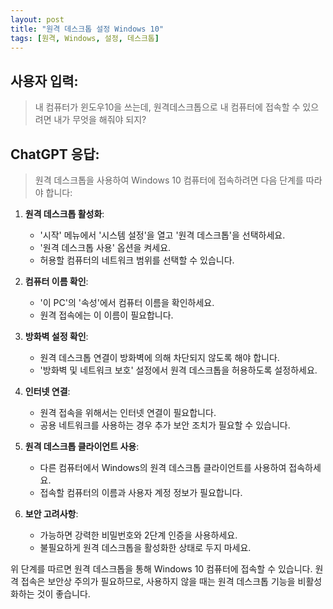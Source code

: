 ```yaml
---
layout: post
title: "원격 데스크톱 설정 Windows 10"
tags: [원격, Windows, 설정, 데스크톱]
---
```


## 사용자 입력:
> 내 컴퓨터가 윈도우10을 쓰는데, 원격데스크톱으로 내 컴퓨터에 접속할 수 있으려면 내가 무엇을 해줘야 되지?

## ChatGPT 응답:
> 원격 데스크톱을 사용하여 Windows 10 컴퓨터에 접속하려면 다음 단계를 따라야 합니다:

1. **원격 데스크톱 활성화**: 
   - '시작' 메뉴에서 '시스템 설정'을 열고 '원격 데스크톱'을 선택하세요.
   - '원격 데스크톱 사용' 옵션을 켜세요.
   - 허용할 컴퓨터의 네트워크 범위를 선택할 수 있습니다.

2. **컴퓨터 이름 확인**:
   - '이 PC'의 '속성'에서 컴퓨터 이름을 확인하세요.
   - 원격 접속에는 이 이름이 필요합니다.

3. **방화벽 설정 확인**:
   - 원격 데스크톱 연결이 방화벽에 의해 차단되지 않도록 해야 합니다.
   - '방화벽 및 네트워크 보호' 설정에서 원격 데스크톱을 허용하도록 설정하세요.

4. **인터넷 연결**:
   - 원격 접속을 위해서는 인터넷 연결이 필요합니다.
   - 공용 네트워크를 사용하는 경우 추가 보안 조치가 필요할 수 있습니다.

5. **원격 데스크톱 클라이언트 사용**:
   - 다른 컴퓨터에서 Windows의 원격 데스크톱 클라이언트를 사용하여 접속하세요.
   - 접속할 컴퓨터의 이름과 사용자 계정 정보가 필요합니다.

6. **보안 고려사항**:
   - 가능하면 강력한 비밀번호와 2단계 인증을 사용하세요.
   - 불필요하게 원격 데스크톱을 활성화한 상태로 두지 마세요.

위 단계를 따르면 원격 데스크톱을 통해 Windows 10 컴퓨터에 접속할 수 있습니다. 원격 접속은 보안상 주의가 필요하므로, 사용하지 않을 때는 원격 데스크톱 기능을 비활성화하는 것이 좋습니다.

